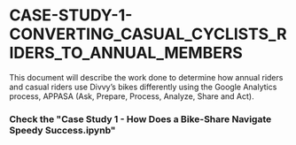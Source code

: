 # CASE-STUDY-1-CONVERTING_CASUAL_CYCLISTS_RIDERS_TO_ANNUAL_MEMBERS
This document will describe the work done to determine how annual riders and casual riders use Divvy’s bikes differently using the Google Analytics process, APPASA (Ask, Prepare, Process, Analyze, Share and Act).

### Check the "Case Study 1 - How Does a Bike-Share Navigate Speedy Success.ipynb"
